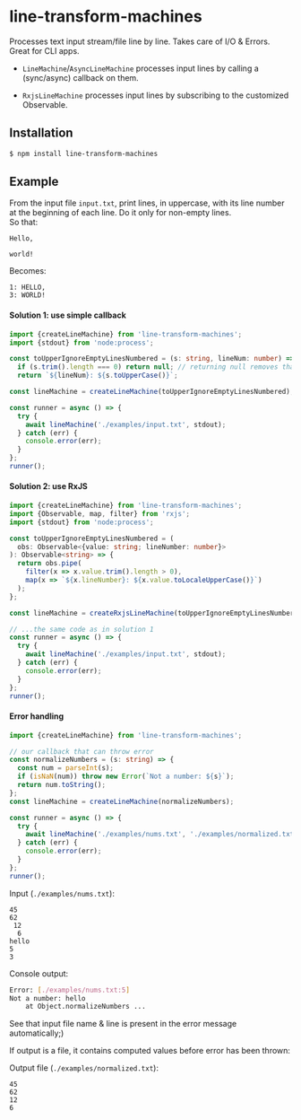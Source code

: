 # line-transform-machines

Processes text input stream/file line by line. Takes care of I/O &amp; Errors. Great for CLI apps.

- `LineMachine`/`AsyncLineMachine` processes input lines by calling a (sync/async) callback on them.

- `RxjsLineMachine` processes input lines by subscribing to the customized Observable.

## Installation

```bash
$ npm install line-transform-machines
```

## Example

From the input file `input.txt`, print lines, in uppercase, with its line number at the beginning of each line. Do it only for non-empty lines.  
So that:

```
Hello,

world!

```

Becomes:

```
1: HELLO,
3: WORLD!
```

#### Solution 1: use simple callback

```ts
import {createLineMachine} from 'line-transform-machines';
import {stdout} from 'node:process';

const toUpperIgnoreEmptyLinesNumbered = (s: string, lineNum: number) => {
  if (s.trim().length === 0) return null; // returning null removes that line from output
  return `${lineNum}: ${s.toUpperCase()}`;

const lineMachine = createLineMachine(toUpperIgnoreEmptyLinesNumbered);

const runner = async () => {
  try {
    await lineMachine('./examples/input.txt', stdout);
  } catch (err) {
    console.error(err);
  }
};
runner();
```

#### Solution 2: use RxJS

```ts
import {createLineMachine} from 'line-transform-machines';
import {Observable, map, filter} from 'rxjs';
import {stdout} from 'node:process';

const toUpperIgnoreEmptyLinesNumbered = (
  obs: Observable<{value: string; lineNumber: number}>
): Observable<string> => {
  return obs.pipe(
    filter(x => x.value.trim().length > 0),
    map(x => `${x.lineNumber}: ${x.value.toLocaleUpperCase()}`)
  );
};

const lineMachine = createRxjsLineMachine(toUpperIgnoreEmptyLinesNumbered);

// ...the same code as in solution 1
const runner = async () => {
  try {
    await lineMachine('./examples/input.txt', stdout);
  } catch (err) {
    console.error(err);
  }
};
runner();
```

#### Error handling

```ts
import {createLineMachine} from 'line-transform-machines';

// our callback that can throw error
const normalizeNumbers = (s: string) => {
  const num = parseInt(s);
  if (isNaN(num)) throw new Error(`Not a number: ${s}`);
  return num.toString();
};
const lineMachine = createLineMachine(normalizeNumbers);

const runner = async () => {
  try {
    await lineMachine('./examples/nums.txt', './examples/normalized.txt');
  } catch (err) {
    console.error(err);
  }
};
runner();
```

Input (`./examples/nums.txt`):

```
45
62
 12
  6
hello
5
3
```

Console output:

```bash
Error: [./examples/nums.txt:5]
Not a number: hello
    at Object.normalizeNumbers ...
```

See that input file name & line is present in the error message automatically;)

If output is a file, it contains computed values before error has been thrown:

Output file (`./examples/normalized.txt`):

```
45
62
12
6
```
